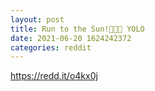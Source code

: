 ```yaml
--- 
layout: post 
title: Run to the Sun!🦍🦍🦍 YOLO 
date: 2021-06-20 1624242372 
categories: reddit 
--- 
```

https://redd.it/o4kx0j